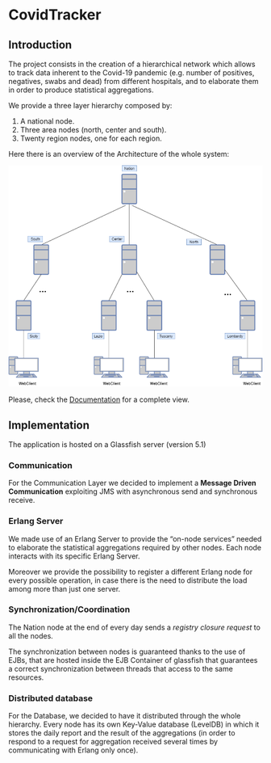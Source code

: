 # CovidTracker

## Introduction
The project consists in the creation of a hierarchical network which allows to track data inherent to the Covid-19 pandemic (e.g. number of positives, negatives, swabs and dead) from different hospitals, and to elaborate them in order to produce statistical aggregations.

We provide a three layer hierarchy composed by:
1. A national node.
2. Three area nodes (north, center and south).
3. Twenty region nodes, one for each region.

Here there is an overview of the Architecture of the whole system:

<p align="center">
  <img src="system_architecture.png" alt="image">
</p>

Please, check the [Documentation](Documentation.pdf) for a complete view. 

## Implementation
The application is hosted on a Glassfish server (version 5.1)

### Communication
For the Communication Layer we decided to implement a <b>Message Driven Communication</b> exploiting JMS with asynchronous send and synchronous receive.

### Erlang Server
We made use of an Erlang Server to provide the “on-node services” needed to elaborate the statistical aggregations required by other nodes.
Each node interacts with its specific Erlang Server.

Moreover we provide the possibility to register a different Erlang node for every possible operation, in case there is the need to distribute the load among more than just one server.

### Synchronization/Coordination
The Nation node at the end of every day sends a <i>registry closure request</i> to all the nodes.

The synchronization between nodes is guaranteed thanks to the use of EJBs, that are hosted inside the EJB Container of glassfish that guarantees a correct synchronization between threads that access to the same resources.

### Distributed database
For the Database, we decided to have it distributed through the whole hierarchy. Every node has its own Key-Value database (LevelDB) in which it stores the daily report and the result of the aggregations (in order to respond to a request for aggregation received several times by communicating with Erlang only once).
